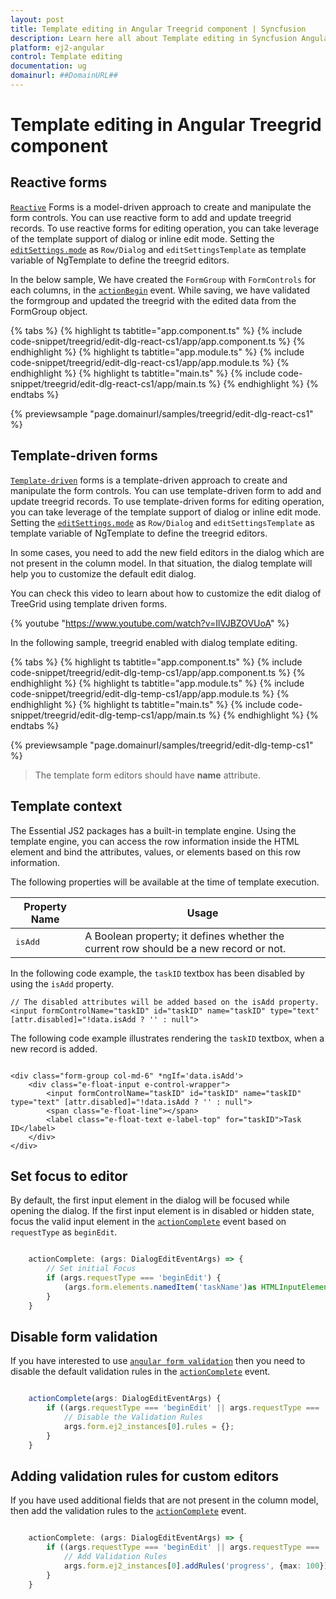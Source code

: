 ```yaml
---
layout: post
title: Template editing in Angular Treegrid component | Syncfusion
description: Learn here all about Template editing in Syncfusion Angular Treegrid component of Syncfusion Essential JS 2 and more.
platform: ej2-angular
control: Template editing 
documentation: ug
domainurl: ##DomainURL##
---
```


# Template editing in Angular Treegrid component

## Reactive forms

[`Reactive`](https://angular.io/guide/reactive-forms) Forms is a model-driven approach to create and manipulate the form controls. You can use reactive form to add and update treegrid records. To use reactive forms for editing operation, you can take leverage of the template support of dialog or inline edit mode. Setting the [`editSettings.mode`](https://ej2.syncfusion.com/angular/documentation/api/treegrid/editSettingsModel/#mode) as `Row/Dialog` and `editSettingsTemplate` as template variable of NgTemplate to define the treegrid editors.

In the below sample, We have created the `FormGroup` with `FormControls` for each columns, in the [`actionBegin`](https://ej2.syncfusion.com/angular/documentation/api/treegrid/#actionbegin)  event. While saving, we have validated the formgroup and updated the treegrid with the edited data from the FormGroup object.

{% tabs %}
{% highlight ts tabtitle="app.component.ts" %}
{% include code-snippet/treegrid/edit-dlg-react-cs1/app/app.component.ts %}
{% endhighlight %}
{% highlight ts tabtitle="app.module.ts" %}
{% include code-snippet/treegrid/edit-dlg-react-cs1/app/app.module.ts %}
{% endhighlight %}
{% highlight ts tabtitle="main.ts" %}
{% include code-snippet/treegrid/edit-dlg-react-cs1/app/main.ts %}
{% endhighlight %}
{% endtabs %}
  
{% previewsample "page.domainurl/samples/treegrid/edit-dlg-react-cs1" %}

## Template-driven forms

[`Template-driven`](https://angular.io/guide/forms#template-driven-forms) forms is a template-driven approach to create and manipulate the form controls. You can use template-driven form to add and update treegrid records. To use template-driven forms for editing operation, you can take leverage of the template support of dialog or inline edit mode. Setting the [`editSettings.mode`](https://ej2.syncfusion.com/angular/documentation/api/treegrid/editSettingsModel/#mode) as `Row/Dialog` and `editSettingsTemplate` as template variable of NgTemplate to define the treegrid editors.

In some cases, you need to add the new field editors in the dialog which are not present in the column model. In that situation, the dialog template will help you to customize the default edit dialog.

You can check this video to learn about how to customize the edit dialog of TreeGrid using template driven forms.

{% youtube "https://www.youtube.com/watch?v=IlVJBZOVUoA" %}

In the following sample, treegrid enabled with dialog template editing.

{% tabs %}
{% highlight ts tabtitle="app.component.ts" %}
{% include code-snippet/treegrid/edit-dlg-temp-cs1/app/app.component.ts %}
{% endhighlight %}
{% highlight ts tabtitle="app.module.ts" %}
{% include code-snippet/treegrid/edit-dlg-temp-cs1/app/app.module.ts %}
{% endhighlight %}
{% highlight ts tabtitle="main.ts" %}
{% include code-snippet/treegrid/edit-dlg-temp-cs1/app/main.ts %}
{% endhighlight %}
{% endtabs %}
  
{% previewsample "page.domainurl/samples/treegrid/edit-dlg-temp-cs1" %}

> The template form editors should have **name** attribute.

## Template context

The Essential JS2 packages has a built-in template engine. Using the template engine, you can access the row information inside the HTML element and bind the attributes, values, or elements based on this row information.

The following properties will be available at the time of template execution.

| Property Name | Usage |
|---------------|--------|
| <kbd>isAdd</kbd> | A Boolean property; it defines whether the current row should be a new record or not.

In the following code example, the `taskID` textbox has been disabled by using the `isAdd` property.

```
// The disabled attributes will be added based on the isAdd property.
<input formControlName="taskID" id="taskID" name="taskID" type="text" [attr.disabled]="!data.isAdd ? '' : null">

```

The following code example illustrates rendering the `taskID` textbox, when a new record is added.

```

<div class="form-group col-md-6" *ngIf='data.isAdd'>
    <div class="e-float-input e-control-wrapper">
        <input formControlName="taskID" id="taskID" name="taskID" type="text" [attr.disabled]="!data.isAdd ? '' : null">
        <span class="e-float-line"></span>
        <label class="e-float-text e-label-top" for="taskID">Task ID</label>
    </div>
</div>

```

## Set focus to editor

By default, the first input element in the dialog will be focused while opening the dialog.
If the first input element is in disabled or hidden state, focus the valid input element in the [`actionComplete`](https://ej2.syncfusion.com/angular/documentation/api/treegrid/#actioncomplete) event based on `requestType` as `beginEdit`.

```typescript

    actionComplete: (args: DialogEditEventArgs) => {
        // Set initial Focus
        if (args.requestType === 'beginEdit') {
            (args.form.elements.namedItem('taskName')as HTMLInputElement).focus();
        }
    }

```

## Disable form validation

If you have interested to use [`angular form validation`](https://angular.io/guide/form-validation) then you need to disable the default validation rules in  the [`actionComplete`](https://ej2.syncfusion.com/angular/documentation/api/treegrid/#actioncomplete) event.

```typescript

    actionComplete(args: DialogEditEventArgs) {
        if ((args.requestType === 'beginEdit' || args.requestType === 'add')) {
            // Disable the Validation Rules
            args.form.ej2_instances[0].rules = {};
        }
    }

```

## Adding validation rules for custom editors

If you have used additional fields that are not present in the column model, then add the validation rules to the [`actionComplete`](https://ej2.syncfusion.com/angular/documentation/api/treegrid/#actioncomplete) event.

```typescript

    actionComplete: (args: DialogEditEventArgs) => {
        if ((args.requestType === 'beginEdit' || args.requestType === 'add')) {
            // Add Validation Rules
            args.form.ej2_instances[0].addRules('progress', {max: 100});
        }
    }

```